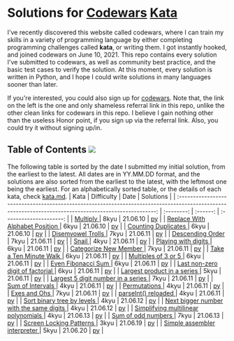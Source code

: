# Solutions for [Codewars](https://www.codewars.com/) [Kata](https://www.codewars.com/kata)

I've recently discovered this website called codewars, where I can train my skills in a variety of programming language by either completing programming challenges called **kata**, or writing them. I got instantly hooked, and joined codewars on June 10, 2021. This repo contains every solution I've submitted to codewars, as well as community best practice, and the basic test cases to verify the solution. At this moment, every solution is written in Python, and I hope I could write solutions in many languages sooner than later.

If you're interested, you could also sign up for [codewars](www.codewars.com/r/yjdRuA). Note that, the link on the left is the one and only shameless referral link in this repo, unlike the other clean links for codewars in this repo. I believe I gain nothing other than the useless Honor point, if you sign up via the referral link. Also, you could try it without signing up/in.

## Table of Contents <img src="https://www.codewars.com/users/lcsm29/badges/small">
The following table is sorted by the date I submitted my initial solution, from the earliest to the latest. All dates are in YY.MM.DD format, and the solutions are also sorted from the earliest to the latest, with the leftmost one being the earliest. For an alphabetically sorted table, or the details of each kata, check [kata.md](https://github.com/lcsm29/codewars/blob/main/kata.md).
|                                                                          Kata                                                                          | Difficulty |   Date   |        Solutions        |
| :----------------------------------------------------------------------------------------------------------------------------------------------------: | :--------: | :------: | :---------------------: |
| [Multiply                                                                                    ](https://www.codewars.com/kata/50654ddff44f800200000004) |    8kyu    | 21.06.10 | [py](https://github.com/lcsm29/codewars/blob/main/8kyu/multiply.py)                        |
| [Replace With Alphabet Position                                                              ](https://www.codewars.com/kata/546f922b54af40e1e90001da) |    6kyu    | 21.06.10 | [py](https://github.com/lcsm29/codewars/blob/main/6kyu/replace_with_alphabet_position.py)                        |
| [Counting Duplicates                                                                         ](https://www.codewars.com/kata/54bf1c2cd5b56cc47f0007a1) |    6kyu    | 21.06.10 | [py](https://github.com/lcsm29/codewars/blob/main/6kyu/counting_duplicates.py)                        |
| [Disemvowel Trolls                                                                           ](https://www.codewars.com/kata/52fba66badcd10859f00097e) |    7kyu    | 21.06.11 | [py](https://github.com/lcsm29/codewars/blob/main/7kyu/disemvowel_trolls.py)                        |
| [Descending Order                                                                            ](https://www.codewars.com/kata/5467e4d82edf8bbf40000155) |    7kyu    | 21.06.11 | [py](https://github.com/lcsm29/codewars/blob/main/7kyu/descending_order.py)                        |
| [Snail                                                                                       ](https://www.codewars.com/kata/521c2db8ddc89b9b7a0000c1) |    4kyu    | 21.06.11 | [py](https://github.com/lcsm29/codewars/blob/main/4kyu/snail.py)                        |
| [Playing with digits                                                                         ](https://www.codewars.com/kata/5552101f47fc5178b1000050) |    6kyu    | 21.06.11 | [py](https://github.com/lcsm29/codewars/blob/main/6kyu/playing_with_digits.py)                        |
| [Categorize New Member                                                                       ](https://www.codewars.com/kata/5502c9e7b3216ec63c0001aa) |    7kyu    | 21.06.11 | [py](https://github.com/lcsm29/codewars/blob/main/7kyu/categorize_new_member.py)                        |
| [Take a Ten Minute Walk                                                                      ](https://www.codewars.com/kata/54da539698b8a2ad76000228) |    6kyu    | 21.06.11 | [py](https://github.com/lcsm29/codewars/blob/main/6kyu/take_a_ten_minute_walk.py)                        |
| [Multiples of 3 or 5                                                                         ](https://www.codewars.com/kata/514b92a657cdc65150000006) |    6kyu    | 21.06.11 | [py](https://github.com/lcsm29/codewars/blob/main/6kyu/multiples_of_3_or_5.py)                        |
| [Even Fibonacci Sum                                                                          ](https://www.codewars.com/kata/55688b4e725f41d1e9000065) |    6kyu    | 21.06.11 | [py](https://github.com/lcsm29/codewars/blob/main/6kyu/even_fibonacci_sum.py)                        |
| [Last non-zero digit of factorial                                                            ](https://www.codewars.com/kata/5f79b90c5acfd3003364a337) |    6kyu    | 21.06.11 | [py](https://github.com/lcsm29/codewars/blob/main/6kyu/last_non-zero_digit_of_factorial.py)                        |
| [Largest product in a series                                                                 ](https://www.codewars.com/kata/529872bdd0f550a06b00026e) |    5kyu    | 21.06.11 | [py](https://github.com/lcsm29/codewars/blob/main/5kyu/largest_product_in_a_series.py)                        |
| [Largest 5 digit number in a series                                                          ](https://www.codewars.com/kata/51675d17e0c1bed195000001) |    7kyu    | 21.06.11 | [py](https://github.com/lcsm29/codewars/blob/main/7kyu/largeset_5_digit_number_in_a_series.py)                        |
| [Sum of Intervals                                                                            ](https://www.codewars.com/kata/52b7ed099cdc285c300001cd) |    4kyu    | 21.06.11 | [py](https://github.com/lcsm29/codewars/blob/main/4kyu/sum_of_intervals.py)                        |
| [Permutations                                                                                ](https://www.codewars.com/kata/5254ca2719453dcc0b00027d) |    4kyu    | 21.06.11 | [py](https://github.com/lcsm29/codewars/blob/main/4kyu/permutations.py)                        |
| [Exes and Ohs                                                                                ](https://www.codewars.com/kata/55908aad6620c066bc00002a) |    7kyu    | 21.06.11 | [py](https://github.com/lcsm29/codewars/blob/main/7kyu/exes_and_ohs.py)                        |
| [parseInt() reloaded                                                                         ](https://www.codewars.com/kata/525c7c5ab6aecef16e0001a5) |    4kyu    | 21.06.11 | [py](https://github.com/lcsm29/codewars/blob/main/4kyu/parseint_reloaded.py)                        |
| [Sort binary tree by levels                                                                  ](https://www.codewars.com/kata/52bef5e3588c56132c0003bc) |    4kyu    | 21.06.12 | [py](https://github.com/lcsm29/codewars/blob/main/4kyu/sort_binary_tree_by_levels.py)                        |
| [Next bigger number with the same digits                                                     ](https://www.codewars.com/kata/55983863da40caa2c900004e) |    4kyu    | 21.06.12 | [py](https://github.com/lcsm29/codewars/blob/main/4kyu/next_bigger_number_with_the_same_digits.py)                        |
| [Simplifying multilinear polynomials                                                         ](https://www.codewars.com/kata/55f89832ac9a66518f000118) |    4kyu    | 21.06.13 | [py](https://github.com/lcsm29/codewars/blob/main/4kyu/simplifying_multilinear_polynomials.py)                        |
| [Sum of odd numbers                                                                          ](https://www.codewars.com/kata/55fd2d567d94ac3bc9000064) |    7kyu    | 21.06.13 | [py](https://github.com/lcsm29/codewars/blob/main/7kyu/sum_of_odd_numbers.py)                        |
| [Screen Locking Patterns                                                                     ](https://www.codewars.com/kata/585894545a8a07255e0002f1) |    3kyu    | 21.06.19 | [py](https://github.com/lcsm29/codewars/blob/main/3kyu/screen_locking_patterns.py)                        |
| [Simple assembler interpreter                                                                ](https://www.codewars.com/kata/58e24788e24ddee28e000053) |    5kyu    | 21.06.20 | [py](https://github.com/lcsm29/codewars/blob/main/5kyu/simple_assembler_interpreter.py)                        |
